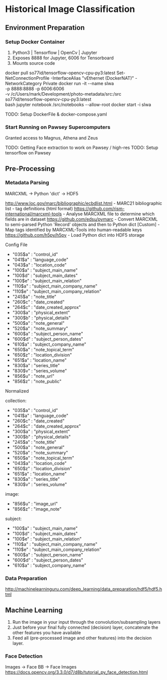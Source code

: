 # Historical Image Classification

## Environment Preparation

### Setup Docker Container

1. Python3 | Tensorflow | OpenCv | Jupyter
2. Exposes 8888 for Jupyter, 6006 for Tensorboard
3. Mounts source code

docker pull so77id/tensorflow-opencv-cpu-py3:latest
Set-NetConnectionProfile -InterfaceAlias "vEthernet (DockerNAT)" -NetworkCategory Private
docker run -it --name slwa \
 -p 8888:8888 -p 6006:6006 \
 -v /c/Users/mark/Development/photo-metadata/src:/src \
 so77id/tensorflow-opencv-cpu-py3:latest \
 bash
jupyter notebook /src/notebooks --allow-root
docker start -i slwa

TODO: Setup DockerFile & docker-compose.yaml

### Start Running on Pawsey Supercomputers

Granted access to Magnus, Athena and Zeus

TODO: Getting Face extraction to work on Pawsey / high-res
TODO: Setup tensorflow on Pawsey

## Pre-Processing

### Metadata Parsing

MARCXML -> Python 'dict' -> HDF5

http://www.loc.gov/marc/bibliographic/ecbdlist.html - MARC21 bibliographic list - tag definitions (html format)
https://github.com/rism-international/marcxml-tools - Analyse MARCXML file to determine which fields are in dataset
https://github.com/edsu/pymarc - Convert MARCXML to semi-parsed Python 'Record' objects and then to Python dict
[Custom] - Map tags identified by MARCXML-Tools into human-readable keys
https://github.com/h5py/h5py - Load Python dict into HDF5 storage

Config File

* "035$a" : "control_id"
* "041$a" : "language_code"
* "043$a" : "location_code"
* "100$a" : "subject_main_name"
* "100$d" : "subject_main_dates"
* "100$e" : "subject_main_relation"
* "110$a" : "subject_main_company_name"
* "110$e" : "subject_main_company_relation"
* "245$a" : "note_title"
* "260$c" : "date_created"
* "264$c" : "date_created_approx"
* "300$a" : "physical_extent"
* "300$b" : "physical_details"
* "500$a" : "note_general"
* "520$a" : "note_summary"
* "600$a" : "subject_person_name"
* "600$d" : "subject_person_dates"
* "610$a" : "subject_company_name"
* "650$a" : "note_topical_term"
* "650$z" : "location_division"
* "651$a" : "location_name"
* "830$a" : "series_title"
* "830$v" : "series_volume"
* "856$u" : "note_url"
* "856$z" : "note_public"

Normalized

collection:

* "035$a" : "control_id"
* "041$a" : "language_code"
* "260$c" : "date_created"
* "264$c" : "date_created_approx"
* "300$a" : "physical_extent"
* "300$b" : "physical_details"
* "245$a" : "note_title"
* "500$a" : "note_general"
* "520$a" : "note_summary"
* "650$a" : "note_topical_term"
* "043$a" : "location_code"
* "650$z" : "location_division"
* "651$a" : "location_name"
* "830$a" : "series_title"
* "830$v" : "series_volume"

image:

* "856$u" : "image_url"
* "856$z" : "image_note"

subject:

* "100$a" : "subject_main_name"
* "100$d" : "subject_main_dates"
* "100$e" : "subject_main_relation"
* "110$a" : "subject_main_company_name"
* "110$e" : "subject_main_company_relation"
* "600$a" : "subject_person_name"
* "600$d" : "subject_person_dates"
* "610$a" : "subject_company_name"

### Data Preparation

http://machinelearninguru.com/deep_learning/data_preparation/hdf5/hdf5.html

## Machine Learning

1. Run the image in your input through the convolution/subsampling layers
2. Just before your final fully connected (decision) layer, concatenate the other features you have available
3. Feed all (pre-processed image and other features) into the decision layer.

### Face Detection

Images -> Face BB -> Face Images
https://docs.opencv.org/3.3.0/d7/d8b/tutorial_py_face_detection.html
